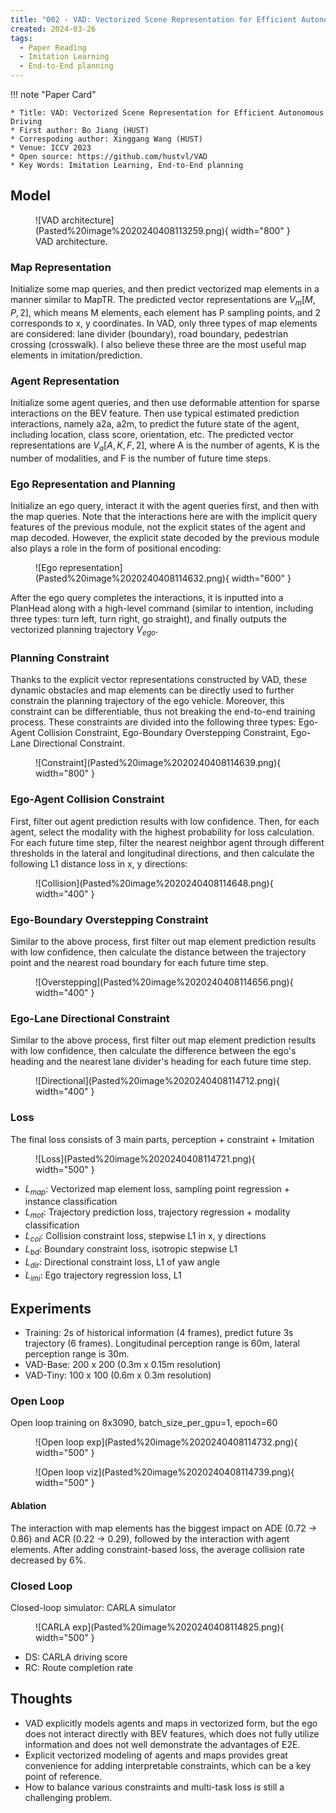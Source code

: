 ```yaml
---
title: "002 - VAD: Vectorized Scene Representation for Efficient Autonomous Driving"
created: 2024-03-26
tags:
  - Paper Reading
  - Imitation Learning
  - End-to-End planning
---
```


!!! note "Paper Card"

    * Title: VAD: Vectorized Scene Representation for Efficient Autonomous Driving
	* First author: Bo Jiang (HUST)
	* Correspoding author: Xinggang Wang (HUST)
	* Venue: ICCV 2023
	* Open source: https://github.com/hustvl/VAD
	* Key Words: Imitation Learning, End-to-End planning


## Model
<figure markdown="span">
  ![VAD architecture](Pasted%20image%2020240408113259.png){ width="800" }
  <figcaption>VAD architecture.</figcaption>
</figure>

### Map Representation
Initialize some map queries, and then predict vectorized map elements in a manner similar to MapTR. The predicted vector representations are $V_m [M, P, 2]$, which means M elements, each element has P sampling points, and 2 corresponds to x, y coordinates. In VAD, only three types of map elements are considered: lane divider (boundary), road boundary, pedestrian crossing (crosswalk). I also believe these three are the most useful map elements in imitation/prediction.

### Agent Representation
Initialize some agent queries, and then use deformable attention for sparse interactions on the BEV feature. Then use typical estimated prediction interactions, namely a2a, a2m, to predict the future state of the agent, including location, class score, orientation, etc. The predicted vector representations are $V_a [A, K, F, 2]$, where A is the number of agents, K is the number of modalities, and F is the number of future time steps.

### Ego Representation and Planning
Initialize an ego query, interact it with the agent queries first, and then with the map queries. Note that the interactions here are with the implicit query features of the previous module, not the explicit states of the agent and map decoded. However, the explicit state decoded by the previous module also plays a role in the form of positional encoding:

<figure markdown="span">
  ![Ego representation](Pasted%20image%2020240408114632.png){ width="600" }
</figure>

After the ego query completes the interactions, it is inputted into a PlanHead along with a high-level command (similar to intention, including three types: turn left, turn right, go straight), and finally outputs the vectorized planning trajectory $V_{ego}$.

### Planning Constraint
Thanks to the explicit vector representations constructed by VAD, these dynamic obstacles and map elements can be directly used to further constrain the planning trajectory of the ego vehicle. Moreover, this constraint can be differentiable, thus not breaking the end-to-end training process. These constraints are divided into the following three types: Ego-Agent Collision Constraint, Ego-Boundary Overstepping Constraint, Ego-Lane Directional Constraint.

<figure markdown="span">
  ![Constraint](Pasted%20image%2020240408114639.png){ width="800" }
</figure>

### Ego-Agent Collision Constraint
First, filter out agent prediction results with low confidence. Then, for each agent, select the modality with the highest probability for loss calculation. For each future time step, filter the nearest neighbor agent through different thresholds in the lateral and longitudinal directions, and then calculate the following L1 distance loss in x, y directions:

<figure markdown="span">
  ![Collision](Pasted%20image%2020240408114648.png){ width="400" }
</figure>

### Ego-Boundary Overstepping Constraint
Similar to the above process, first filter out map element prediction results with low confidence, then calculate the distance between the trajectory point and the nearest road boundary for each future time step.

<figure markdown="span">
  ![Overstepping](Pasted%20image%2020240408114656.png){ width="400" }
</figure>

### Ego-Lane Directional Constraint
Similar to the above process, first filter out map element prediction results with low confidence, then calculate the difference between the ego's heading and the nearest lane divider's heading for each future time step.

<figure markdown="span">
  ![Directional](Pasted%20image%2020240408114712.png){ width="400" }
</figure>

### Loss
The final loss consists of 3 main parts, perception + constraint + Imitation

<figure markdown="span">
  ![Loss](Pasted%20image%2020240408114721.png){ width="500" }
</figure>

* $L_{map}$: Vectorized map element loss, sampling point regression + instance classification
* $L_{mot}:$ Trajectory prediction loss, trajectory regression + modality classification
* $L_{col}:$ Collision constraint loss, stepwise L1 in x, y directions
* $L_{bd}:$ Boundary constraint loss, isotropic stepwise L1
* $L_{dir}:$ Directional constraint loss, L1 of yaw angle
* $L_{imi}:$ Ego trajectory regression loss, L1

## Experiments
* Training: 2s of historical information (4 frames), predict future 3s trajectory (6 frames). Longitudinal perception range is 60m, lateral perception range is 30m.
* VAD-Base: 200 x 200 (0.3m x 0.15m resolution)
* VAD-Tiny: 100 x 100 (0.6m x 0.3m resolution)

### Open Loop
Open loop training on 8x3090, batch_size_per_gpu=1, epoch=60

<figure markdown="span">
  ![Open loop exp](Pasted%20image%2020240408114732.png){ width="500" }
</figure>
<figure markdown="span">
  ![Open loop viz](Pasted%20image%2020240408114739.png){ width="500" }
</figure>

#### Ablation
The interaction with map elements has the biggest impact on ADE (0.72 -> 0.86) and ACR (0.22 -> 0.29), followed by the interaction with agent elements.
After adding constraint-based loss, the average collision rate decreased by 6%.

### Closed Loop
Closed-loop simulator: CARLA simulator
<figure markdown="span">
  ![CARLA exp](Pasted%20image%2020240408114825.png){ width="500" }
</figure>

* DS: CARLA driving score
* RC: Route completion rate

## Thoughts
* VAD explicitly models agents and maps in vectorized form, but the ego does not interact directly with BEV features, which does not fully utilize information and does not well demonstrate the advantages of E2E.
* Explicit vectorized modeling of agents and maps provides great convenience for adding interpretable constraints, which can be a key point of reference.
* How to balance various constraints and multi-task loss is still a challenging problem.